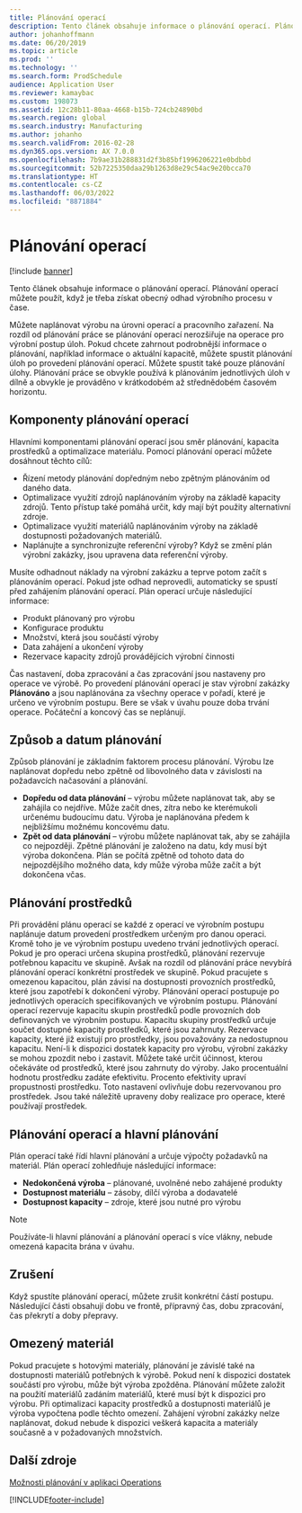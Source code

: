```yaml
---
title: Plánování operací
description: Tento článek obsahuje informace o plánování operací. Plánování operací můžete použít, když je třeba získat obecný odhad výrobního procesu v čase.
author: johanhoffmann
ms.date: 06/20/2019
ms.topic: article
ms.prod: ''
ms.technology: ''
ms.search.form: ProdSchedule
audience: Application User
ms.reviewer: kamaybac
ms.custom: 198073
ms.assetid: 12c28b11-80aa-4668-b15b-724cb24890bd
ms.search.region: global
ms.search.industry: Manufacturing
ms.author: johanho
ms.search.validFrom: 2016-02-28
ms.dyn365.ops.version: AX 7.0.0
ms.openlocfilehash: 7b9ae31b288831d2f3b85bf1996206221e0bdbbd
ms.sourcegitcommit: 52b7225350daa29b1263d8e29c54ac9e20bcca70
ms.translationtype: HT
ms.contentlocale: cs-CZ
ms.lasthandoff: 06/03/2022
ms.locfileid: "8871884"
---
```

# <a name="operations-scheduling"></a>Plánování operací

[!include [banner](../includes/banner.md)]

Tento článek obsahuje informace o plánování operací. Plánování operací můžete použít, když je třeba získat obecný odhad výrobního procesu v čase.

Můžete naplánovat výrobu na úrovni operací a pracovního zařazení. Na rozdíl od plánování práce se plánování operací nerozšiřuje na operace pro výrobní postup úloh. Pokud chcete zahrnout podrobnější informace o plánování, například informace o aktuální kapacitě, můžete spustit plánování úloh po provedení plánování operací. Můžete spustit také pouze plánování úlohy. Plánování práce se obvykle používá k plánováním jednotlivých úloh v dílně a obvykle je prováděno v krátkodobém až střednědobém časovém horizontu.

## <a name="components-of-operations-scheduling"></a>Komponenty plánování operací
Hlavními komponentami plánování operací jsou směr plánování, kapacita prostředků a optimalizace materiálu. Pomocí plánování operací můžete dosáhnout těchto cílů:

-   Řízení metody plánování dopředným nebo zpětným plánováním od daného data.
-   Optimalizace využití zdrojů naplánováním výroby na základě kapacity zdrojů. Tento přístup také pomáhá určit, kdy mají být použity alternativní zdroje.
-   Optimalizace využití materiálů naplánováním výroby na základě dostupnosti požadovaných materiálů.
-   Naplánujte a synchronizujte referenční výroby? Když se změní plán výrobní zakázky, jsou upravena data referenční výroby.

Musíte odhadnout náklady na výrobní zakázku a teprve potom začít s plánováním operací. Pokud jste odhad neprovedli, automaticky se spustí před zahájením plánování operací. Plán operací určuje následující informace:

-   Produkt plánovaný pro výrobu
-   Konfigurace produktu
-   Množství, která jsou součástí výroby
-   Data zahájení a ukončení výroby
-   Rezervace kapacity zdrojů provádějících výrobní činnosti

Čas nastavení, doba zpracování a čas zpracování jsou nastaveny pro operace ve výrobě. Po provedení plánování operací je stav výrobní zakázky **Plánováno** a jsou naplánována za všechny operace v pořadí, které je určeno ve výrobním postupu. Bere se však v úvahu pouze doba trvání operace. Počáteční a koncový čas se neplánují.

## <a name="scheduling-direction-and-date"></a>Způsob a datum plánování
Způsob plánování je základním faktorem procesu plánování. Výrobu lze naplánovat dopředu nebo zpětně od libovolného data v závislosti na požadavcích načasování a plánování.

-   **Dopředu od data plánování** – výrobu můžete naplánovat tak, aby se zahájila co nejdříve. Může začít dnes, zítra nebo ke kterémukoli určenému budoucímu datu. Výroba je naplánována předem k nejbližšímu možnému koncovému datu.
-   **Zpět od data plánování** – výrobu můžete naplánovat tak, aby se zahájila co nejpozději. Zpětné plánování je založeno na datu, kdy musí být výroba dokončena. Plán se počítá zpětně od tohoto data do nejpozdějšího možného data, kdy může výroba může začít a být dokončena včas.

## <a name="resource-scheduling"></a>Plánování prostředků
Při provádění plánu operací se každé z operací ve výrobním postupu naplánuje datum provedení prostředkem určeným pro danou operaci. Kromě toho je ve výrobním postupu uvedeno trvání jednotlivých operací. Pokud je pro operaci určena skupina prostředků, plánování rezervuje potřebnou kapacitu ve skupině. Avšak na rozdíl od plánování práce nevybírá plánování operací konkrétní prostředek ve skupině. Pokud pracujete s omezenou kapacitou, plán závisí na dostupnosti provozních prostředků, které jsou zapotřebí k dokončení výroby. Plánování operací postupuje po jednotlivých operacích specifikovaných ve výrobním postupu. Plánování operací rezervuje kapacitu skupin prostředků podle provozních dob definovaných ve výrobním postupu. Kapacitu skupiny prostředků určuje součet dostupné kapacity prostředků, které jsou zahrnuty. Rezervace kapacity, které již existují pro prostředky, jsou považovány za nedostupnou kapacitu. Není-li k dispozici dostatek kapacity pro výrobu, výrobní zakázky se mohou zpozdit nebo i zastavit. Můžete také určit účinnost, kterou očekáváte od prostředků, které jsou zahrnuty do výroby. Jako procentuální hodnotu prostředku zadáte efektivitu. Procento efektivity upraví propustnosti prostředku. Toto nastavení ovlivňuje dobu rezervovanou pro prostředek. Jsou také náležitě upraveny doby realizace pro operace, které používají prostředek.

## <a name="operations-scheduling-and-master-planning"></a>Plánování operací a hlavní plánování
Plán operací také řídí hlavní plánování a určuje výpočty požadavků na materiál. Plán operací zohledňuje následující informace:

-   **Nedokončená výroba** – plánované, uvolněné nebo zahájené produkty
-   **Dostupnost materiálu** – zásoby, dílčí výroba a dodavatelé
-   **Dostupnost kapacity** – zdroje, které jsou nutné pro výrobu

> [!NOTE]
> Používáte-li hlavní plánování a plánování operací s více vlákny, nebude omezená kapacita brána v úvahu. 

## <a name="cancellations"></a>Zrušení
Když spustíte plánování operací, můžete zrušit konkrétní částí postupu. Následující části obsahují dobu ve frontě, přípravný čas, dobu zpracování, čas překrytí a doby přepravy.

## <a name="finite-materials"></a>Omezený materiál
Pokud pracujete s hotovými materiály, plánování je závislé také na dostupnosti materiálů potřebných k výrobě. Pokud není k dispozici dostatek součástí pro výrobu, může být výroba zpožděna. Plánování můžete založit na použití materiálů zadáním materiálů, které musí být k dispozici pro výrobu. Při optimalizaci kapacity prostředků a dostupnosti materiálů je výroba vypočtena podle těchto omezení. Zahájení výrobní zakázky nelze naplánovat, dokud nebude k dispozici veškerá kapacita a materiály současně a v požadovaných množstvích.

## <a name="additional-resources"></a>Další zdroje

[Možnosti plánování v aplikaci Operations](operation-scheduling-options.md)





[!INCLUDE[footer-include](../../includes/footer-banner.md)]